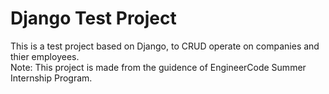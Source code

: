 <h1>Django Test Project</h1>
This is a test project based on Django, to CRUD operate on companies and thier employees.
<br>
Note: This project is made from the guidence of EngineerCode Summer Internship Program.
